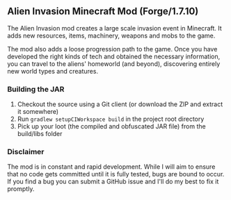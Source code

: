 ## Alien Invasion Minecraft Mod (Forge/1.7.10)

The Alien Invasion mod creates a large scale invasion event in Minecraft. It adds new
resources, items, machinery, weapons and mobs to the game.

The mod also adds a loose progression path to the game. Once you have developed the right
kinds of tech and obtained the necessary information, you can travel to the aliens'
homeworld (and beyond), discovering entirely new world types and creatures.


### Building the JAR
1. Checkout the source using a Git client (or download the ZIP and extract it somewhere)
1. Run `gradlew setupCIWorkspace build` in the project root directory
1. Pick up your loot (the compiled and obfuscated JAR file) from the build/libs folder

### Disclaimer
The mod is in constant and rapid development. While I will aim to ensure that no code
gets committed until it is fully tested, bugs are bound to occur. If you find a bug
you can submit a GitHub issue and I'll do my best to fix it promptly.